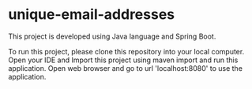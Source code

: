 # unique-email-addresses

This project is developed using Java language and Spring Boot.

To run this project, please clone this repository into your local computer.
Open your IDE and Import this project using maven import and run this application.
Open web browser and go to url 'localhost:8080' to use the application.
